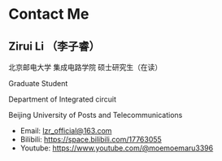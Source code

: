 ---
---

# Contact Me

## Zirui Li （李子睿）

北京邮电大学 集成电路学院 硕士研究生（在读）

Graduate Student

Department of Integrated circuit

Beijing University of Posts and Telecommunications
 
- Email: lzr_official@163.com
- Bilibili: https://space.bilibili.com/17763055
- Youtube: https://www.youtube.com/@moemoemaru3396 
